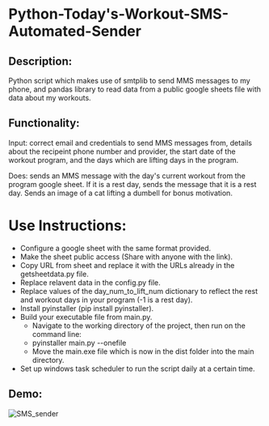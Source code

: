 ﻿# Python-Today's-Workout-SMS-Automated-Sender

## Description:

Python script which makes use of smtplib to send MMS messages to my phone, and pandas library to read data from a public google sheets file with data about my workouts.

## Functionality:

Input: correct email and credentials to send MMS messages from, details about the recipeint phone number and provider, the start date of the workout program, and the days which are lifting days in the program.

Does: sends an MMS message with the day's current workout from the program google sheet. If it is a rest day, sends the message that it is a rest day. Sends an image of a cat lifting a dumbell for bonus motivation.

# Use Instructions:

- Configure a google sheet with the same format provided.
- Make the sheet public access (Share with anyone with the link).
- Copy URL from sheet and replace it with the URLs already in the getsheetdata.py file.
- Replace relavent data in the config.py file.
- Replace values of the day_num_to_lift_num dictionary to reflect the rest and workout days in your program (-1 is a rest day).
- Install pyinstaller (pip install pyinstaller).
- Build your executable file from main.py.
  - Navigate to the working directory of the project, then run on the command line:
  - pyinstaller main.py --onefile
  - Move the main.exe file which is now in the dist folder into the main directory.
- Set up windows task scheduler to run the script daily at a certain time.

## Demo:

![SMS_sender](https://github.com/EricNohara/Python-SMS-Workout_Sender/assets/123284198/a118151a-2b36-44ab-86a0-91f11b754a60)








